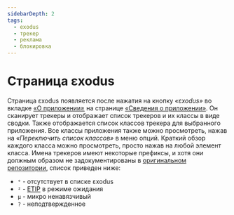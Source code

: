 ```yaml
---
sidebarDepth: 2
tags:
  - exodus
  - трекер
  - реклама
  - блокировка
---
```


# Страница εxodus
Страница εxodus появляется после нажатия на кнопку _«εxodus»_ во вкладке [«О приложении≥][1] на странице [«Сведения о приложении»][2]. Он сканирует трекеры и отображает список трекеров и их классы в виде сводки. Также отображается список классов трекера для выбранного приложения. Все классы приложения также можно просмотреть, нажав на _«Переключить список классов»_ в меню опций. Краткий обзор каждого класса можно просмотреть, просто нажав на любой элемент класса. Имена трекеров имеют некоторые префиксы, и хотя они должным образом не задокументированы в [оригинальном репозитории][3], список приведен ниже:
- `°` - отсутствует в списке εxodus
- `²` - [ETIP][4] в режиме ожидания
- `µ` - микро ненавязчивый
- `?` - неподтвержденное

[1]: ./app-details-page.md#вкnадка-«о-приnожении»
[2]: ./app-details-page.md
[3]: https://gitlab.com/oF2pks/3xodusprivacy-toolbox
[4]: https://etip.exodus-privacy.eu.org
